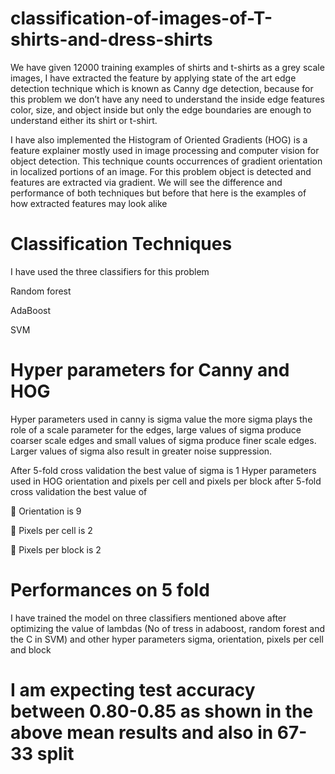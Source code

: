 # classification-of-images-of-T-shirts-and-dress-shirts
We have given 12000 training examples of shirts and t-shirts as a grey scale images, I have extracted  the feature by applying state of the art edge detection technique which is known as Canny dge  detection, because for this problem we don’t have any need to understand the inside edge features  color, size, and object inside but only the edge boundaries are enough to understand either its shirt or  t-shirt. 

I have also implemented the Histogram of Oriented Gradients (HOG) is a feature explainer mostly  used in image processing and computer vision for object detection. This technique counts occurrences  of gradient orientation in localized portions of an image. For this problem object is detected and  features are extracted via gradient. We will see the difference and performance of both techniques but  before that here is the examples of how extracted features may look alike

# Classification Techniques
I have used the three classifiers for this problem

  Random forest
  
  AdaBoost
  
  SVM
  
 # Hyper parameters for Canny and HOG
 Hyper parameters used in canny is sigma value the more sigma plays the role of a scale parameter for the 
edges, large values of sigma produce coarser scale edges and small values of sigma produce finer scale 
edges. Larger values of sigma also result in greater noise suppression.

After 5-fold cross validation the best value of sigma is 1
Hyper parameters used in HOG orientation and pixels per cell and pixels per block after 5-fold cross 
validation the best value of 

 Orientation is 9 

 Pixels per cell is 2

 Pixels per block is 2


# Performances on 5 fold
I have trained the model on three classifiers mentioned above after optimizing the value of lambdas (No 
of tress in adaboost, random forest and the C in SVM) and other hyper parameters sigma, orientation, 
pixels per cell and block 


# I am expecting test accuracy between 0.80-0.85 as shown in the above mean results and also in 67-33 split
